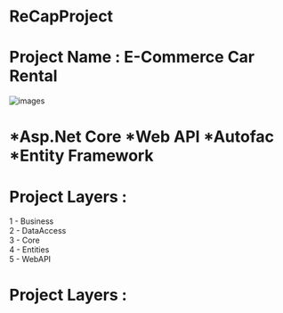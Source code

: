# ReCapProject
# Project Name : E-Commerce Car Rental
![images](https://user-images.githubusercontent.com/66800253/109424706-c7be0680-79f5-11eb-807a-ff208c40ac87.png)  <br/>
# *Asp.Net Core *Web API *Autofac *Entity Framework
# Project Layers : 
1 - Business <br/>
2 - DataAccess <br/>
3 - Core <br/>
4 - Entities <br/> 
5 - WebAPI <br/>
# Project Layers :
